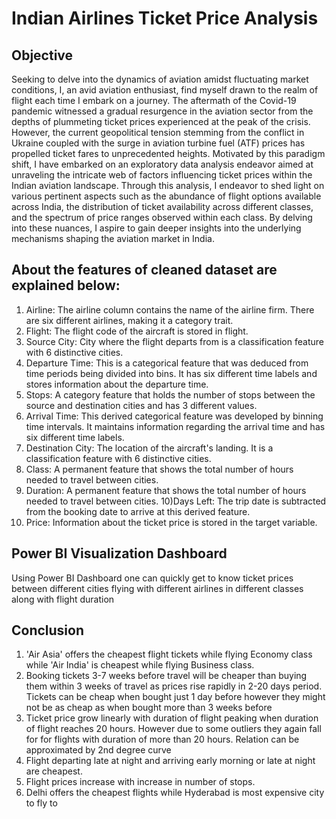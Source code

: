 # Indian Airlines Ticket Price Analysis

## Objective

Seeking to delve into the dynamics of aviation amidst fluctuating market conditions, I, an avid aviation enthusiast, find myself drawn to the realm of flight each time I embark on a journey. The aftermath of the Covid-19 pandemic witnessed a gradual resurgence in the aviation sector from the depths of plummeting ticket prices experienced at the peak of the crisis. However, the current geopolitical tension stemming from the conflict in Ukraine coupled with the surge in aviation turbine fuel (ATF) prices has propelled ticket fares to unprecedented heights.
Motivated by this paradigm shift, I have embarked on an exploratory data analysis endeavor aimed at unraveling the intricate web of factors influencing ticket prices within the Indian aviation landscape. Through this analysis, I endeavor to shed light on various pertinent aspects such as the abundance of flight options available across India, the distribution of ticket availability across different classes, and the spectrum of price ranges observed within each class. By delving into these nuances, I aspire to gain deeper insights into the underlying mechanisms shaping the aviation market in India.


## About the features of cleaned dataset are explained below:

1) Airline: The airline column contains the name of the airline firm. There are six different airlines, making it a category trait.
2) Flight: The flight code of the aircraft is stored in flight.
3) Source City: City where the flight departs from is a classification feature with 6 distinctive cities.
4) Departure Time: This is a categorical feature that was deduced from time periods being divided into bins. It has six different time labels and stores information about the departure time.
5) Stops: A category feature that holds the number of stops between the source and destination cities and has 3 different values.
6) Arrival Time: This derived categorical feature was developed by binning time intervals. It maintains information regarding the arrival time and has six different time labels.
7) Destination City: The location of the aircraft's landing. It is a classification feature with 6 distinctive cities.
8) Class: A permanent feature that shows the total number of hours needed to travel between cities.
9) Duration: A permanent feature that shows the total number of hours needed to travel between cities.
10)Days Left: The trip date is subtracted from the booking date to arrive at this derived feature.
11) Price: Information about the ticket price is stored in the target variable.

## Power BI Visualization Dashboard

Using Power BI Dashboard one can quickly get to know ticket prices between different cities flying with different airlines in different classes along with flight duration

## Conclusion

1) 'Air Asia' offers the cheapest flight tickets while flying Economy class while 'Air India' is cheapest while flying Business class.
2) Booking tickets 3-7 weeks before travel will be cheaper than buying them within 3 weeks of travel as prices rise rapidly in 2-20 days period. Tickets can be cheap when bought just 1 day before however they might not be as cheap as when bought more than 3 weeks before
3) Ticket price grow linearly with duration of flight peaking when duration of flight reaches 20 hours. However due to some outliers they again fall for for flights with duration of more than 20 hours. Relation can be approximated by 2nd degree curve
4) Flight departing late at night and arriving early morning or late at night are cheapest.
5) Flight prices increase with increase in number of stops.
6) Delhi offers the cheapest flights while Hyderabad is most expensive city to fly to
